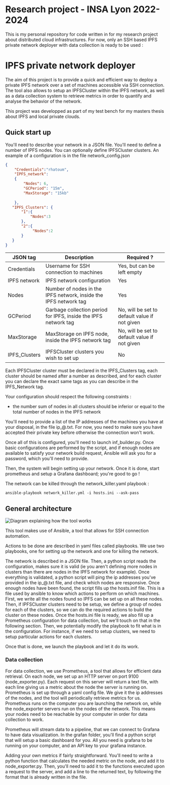 # Research project - INSA Lyon 2022-2024

This is my personal repository for code written in for my research project about distributed cloud infrastructures. For now, only an SSH based IPFS private network deployer with data collection is ready to be used :

# IPFS private network deployer

The aim of this project is to provide a quick and efficient way to deploy a private IPFS network over a set of machines accessible via SSH connection. The tool also allows to setup an IPFSCluster within the IPFS network, as well as a data collection system to retrieve metrics in order to quantify and analyse the behavior of the network. 

This project was developped as part of my test bench for my masters thesis about IPFS and local private clouds.

## Quick start up

You'll need to describe your network in a JSON file. You'll need to define a number of IPFS nodes. You can optionally define IPFSCluster clusters. An example of a configuration is in the file network_config.json

```JSON
{
    "Credentials":"rhatoum",
    "IPFS_network":
    {
        "Nodes": 6,
        "GCPeriod": "15m",
        "MaxStorage": "15kb"
        
    },
   "IPFS_Clusters": {
       "1":{
           "Nodes":3
       },
       "2":{
            "Nodes":2
       }
   }
}
````
| JSON tag | Description | Required ?|
|----------|----------|----------|
| Credentials  | Username for SSH connection to machines   | Yes, but can be left empty |
| IPFS network | IPFS network configuration   | Yes   |
| Nodes  | Number of nodes in the IPFS network, inside the IPFS network tag  | Yes   |
| GCPeriod   | Garbage collection period for IPFS, inside the IPFS network tag  | No, will be set to default value if not given  |
| MaxStorage  | MaxStorage on IPFS node, inside the IPFS network tag   | No, will be set to default value if not given   |
| IPFS_Clusters   | IPFSCluster clusters you wish to set up  | No |

Each IPFSCluster cluster must be declared in the IPFS_Clusters tag, each cluster should be named after a number as described, and for each cluster you can declare the exact same tags as you can describe in the IPFS_Network tag. 

Your configuration should respect the following constraints : 
- the number sum of nodes in all clusters should be inferior or equal to the total number of nodes in the IPFS network

You'll need to provide a list of the IP addresses of the machines you have at your disposal, in the file ip_@.txt. For now, you need to make sure you have accepted their private key before otherwise the connection won't work. 

Once all of this is configured, you'll need to launch inf_builder.py.
Once basic configurations are performed by the script, and if enough nodes are available to satisfy your network build request, Ansible will ask you for a password, which you'll need to provide. 

Then, the system will begin setting up your network. Once it is done, start prometheus and setup a Grafana dashboard; you're good to go !

The network can be killed through the network_killer.yaml playbook :

```
ansible-playbook network_killer.yml -i hosts.ini --ask-pass
```
## General architecture 

![Diagram explaining how the tool works](diagram.png)

This tool makes use of Ansible, a tool that allows for SSH connection automation. 

Actions to be done are described in yaml files called playbooks. We use two playbooks, one for setting up the network and one for killing the network.

The network is described in a JSON file. Then, a python script reads the configuration, makes sure it is valid (ie you aren't defining more nodes in clusters than there are nodes in the IPFS network for example). Once everything is validated, a python script will ping the ip addresses you've provided in the ip_@.txt file, and check which nodes are responsive. Once enough nodes have been found, the script fills up the hosts.inif file. This is a file used by ansible to know which actions to perform on which machines. 
First, we write all the nodes found so IPFS can be set up on all these nodes.
Then, if IPFSCluster clusters need to be setup, we define a group of nodes for each of the clusters, so we can do the required actions to build the cluster on these nodes.
Once the hosts.ini file is ready, we also fill up a Prometheus configuration for data collection, but we'll touch on that in the following section.
Then, we potentially modify the playbook to fit what is in the configuration. For instance, if we need to setup clusters, we need to setup particular actions for each clusters. 

Once that is done, we launch the playbook and let it do its work. 

### Data collection

For data collection, we use Prometheus, a tool that allows for efficient data retrieval. On each node, we set up an HTTP server on port 9100 (node_exporter.py). Each request on this server will return a text file, with each line giving us a metric about the node the server is running on. 
Prometheus is set up through a yaml config file. We give it the ip addresses of the nodes, and the tool will periodically retrieve metrics for us. 
Prometheus runs on the computer you are launching the network on, while the node_exporter servers run on the nodes of the network. This means your nodes need to be reachable by your computer in order for data collection to work. 

Prometheus will stream data to a pipeline, that we can connect to Grafana to have data visualization. In the grafan folder, you'll find a python script that will setup a basic dashboard for you. All you need is grafana to be running on your computer, and an API key to your grafana instance. 

Adding your own metrics if fairly straightforward. You'll need to write a python function that calculates the needed metric on the node, and add it to node_exporter.py. Then, you'll need to add it to the functions executed upon a request to the server, and add a line to the returned text, by following the format that is already written in the file. 

